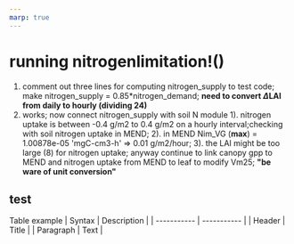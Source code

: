 ```yaml
---
marp: true
---
```


# running nitrogenlimitation!()
1. comment out three lines for computing nitrogen_supply to  test code; make nitrogen_supply = 0.85*nitrogen_demand; **need to convert $\Delta$LAI from daily to hourly (dividing 24)**
2. works; now connect nitrogen_supply with soil N module
   1). nitrogen uptake is between -0.4 g/m2 to 0.4 g/m2 on a hourly interval;checking with soil nitrogen uptake in MEND; 
   2). in MEND Nim_VG (**max**) = 1.00878e-05 'mgC-cm3-h' => 0.01 g/m2/hour;
   3). the LAI might be too large (8) for nitrogen uptake; anyway continue to link canopy gpp to MEND and nitrogen uptake from MEND to leaf to modify Vm25; **"be ware of unit conversion"**

## test


Table example
| Syntax | Description |
| ----------- | ----------- |
| Header | Title |
| Paragraph | Text |
